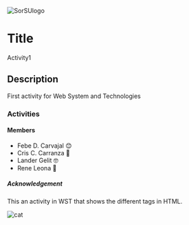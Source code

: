 ![SorSUlogo](https://github.com/febyyy1/Web-Systems-And-Technologies-Act1/assets/100798162/9e53d224-b3c8-4ef4-9e01-e0caccdcd580)
# Title
Activity1

## Description
First activity for Web System and Technologies

### Activities

#### Members
- Febe D. Carvajal 	:blush:
- Cris C. Carranza :clown_face:
- Lander Gelit :nerd_face:
- Rene Leona :lion:

##### Acknowledgement
This an activity in WST that shows the different tags in HTML.

![cat](https://www.thesprucepets.com/thmb/17UY4UpiMekV7WpeXDziXsnt7q4=/1646x0/filters:no_upscale():strip_icc()/GettyImages-145577979-d97e955b5d8043fd96747447451f78b7.jpg)

